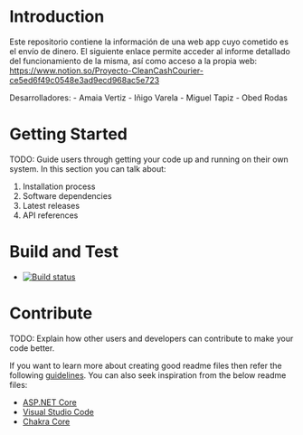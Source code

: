 # Introduction 
Este repositorio contiene la información de una web app cuyo cometido es el envío de dinero. El siguiente enlace permite acceder al informe detallado del funcionamiento de la misma, así como acceso a la propia web: https://www.notion.so/Proyecto-CleanCashCourier-ce5ed6f49c0548e3ad9ecd968ac5e723

Desarrolladores:
    - Amaia Vertiz
    - Iñigo Varela
    - Miguel Tapiz
    - Obed Rodas 


# Getting Started
TODO: Guide users through getting your code up and running on their own system. In this section you can talk about:
1.	Installation process
2.	Software dependencies
3.	Latest releases
4.	API references

# Build and Test
- [![Build status](https://dev.azure.com/tracasa-sm-2024/CleanCashCourier/_apis/build/status/CleanCashCourier-ASP.NET%20Core-CI)](https://dev.azure.com/tracasa-sm-2024/CleanCashCourier/_build/latest?definitionId=1)

# Contribute
TODO: Explain how other users and developers can contribute to make your code better. 

If you want to learn more about creating good readme files then refer the following [guidelines](https://docs.microsoft.com/en-us/azure/devops/repos/git/create-a-readme?view=azure-devops). You can also seek inspiration from the below readme files:
- [ASP.NET Core](https://github.com/aspnet/Home)
- [Visual Studio Code](https://github.com/Microsoft/vscode)
- [Chakra Core](https://github.com/Microsoft/ChakraCore)
